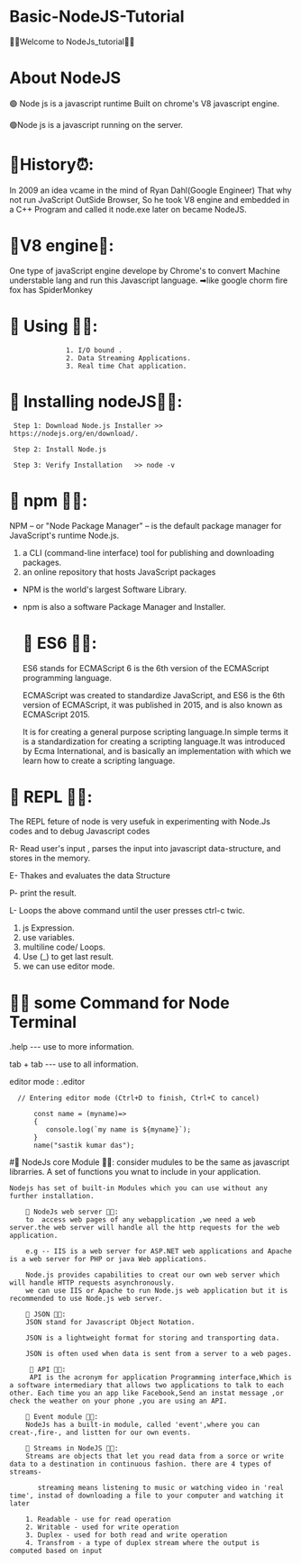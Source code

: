 # Basic-NodeJS-Tutorial
💖💖Welcome to NodeJs_tutorial💖💖

   # About NodeJS
  🟢 Node js is a javascript runtime Built on chrome's V8 javascript engine.
  
   🟢Node js is a javascript running on the server.
   
# 📌History⏰:
In 2009 an idea vcame in the mind of Ryan Dahl(Google Engineer) That why not run JvaScript OutSide Browser, So he took V8 engine and embedded in a C++ Program and called it node.exe later on became NodeJS.
    
  #  📌V8 engine📗: 
  One type of javaScript engine develope by Chrome's to convert Machine understable lang and run this Javascript language.
    ➡like google chorm fire fox has SpiderMonkey
    
  #  📌 Using 🐱‍🚀:
                  1. I/O bound .
                  2. Data Streaming Applications.
                  3. Real time Chat application.
     
   # 📌 Installing nodeJS🐱‍🚀:
     Step 1: Download Node.js Installer >> https://nodejs.org/en/download/.
     
     Step 2: Install Node.js 
     
     Step 3: Verify Installation   >> node -v
   
 #  📌 npm 🐱‍🚀: 
 NPM – or "Node Package Manager" – is the default package manager for JavaScript's runtime Node.js.
 
1. a CLI (command-line interface) tool for publishing and downloading packages.
2. an online repository that hosts JavaScript packages

* NPM is the world's largest Software Library.
* npm is also a software Package Manager and Installer.
 

  # 📌 ES6 🐱‍🚀: 
  ES6 stands for ECMAScript 6 is the 6th version of the ECMAScript programming language.

   ECMAScript was created to standardize JavaScript, and ES6 is the 6th version of ECMAScript, it was published in 2015, and is also known as ECMAScript 2015.
   
   It is for creating a general purpose scripting language.In simple terms it is a standardization for creating a scripting language.It was introduced by Ecma International, and is basically an implementation with which we learn how to create a scripting language. 

 #  📌 REPL 🐱‍🚀: 
 The REPL feture of node is very usefuk in experimenting with Node.Js codes and to debug Javascript codes
       
   R- Read user's input , parses the input into javascript data-structure, and stores in the memory.
   
   E- Thakes and evaluates the data Structure
   
   P- print the result.
   
   L- Loops the above command until the user presses ctrl-c twic.

   1. js Expression.
   2. use variables.
   3. multiline code/ Loops.
   4. Use (_) to get last result.
   5. we can use editor mode.

 #  📸🐱 some Command for Node Terminal
   .help --- use to more information.
   
   tab + tab --- use to all information.
   
   editor mode :  .editor
   
      // Entering editor mode (Ctrl+D to finish, Ctrl+C to cancel)

          const name = (myname)=>
          {
             console.log(`my name is ${myname}`);
          }
          name("sastik kumar das");
          
   #📌 NodeJs core Module 🐱‍🚀: 
   consider mudules to be the same as javascript librarries. A set of functions you wnat to include in your application.
   
    Nodejs has set of built-in Modules which you can use without any further installation.
        
        📌 NodeJs web server 🐱‍🚀:
        to  access web pages of any webapplication ,we need a web server.the web server will handle all the http requests for the web application.

        e.g -- IIS is a web server for ASP.NET web applications and Apache is a web server for PHP or java Web applications.

        Node.js provides capabilities to creat our own web server which  will handle HTTP requests asynchronously.
        we can use IIS or Apache to run Node.js web application but it is recommended to use Node.js web server.

        📌 JSON 🐱‍🚀: 
        JSON stand for Javascript Object Notation.
        
        JSON is a lightweight format for storing and transporting data.
        
        JSON is often used when data is sent from a server to a web pages.

         📌 API 🐱‍🚀: 
         API is the acronym for application Programming interface,Which is a software intermediary that allows two applications to talk to each other. Each time you an app like Facebook,Send an instat message ,or check the weather on your phone ,you are using an API.

        📌 Event module 🐱‍🚀:
        NodeJs has a built-in module, called 'event',where you can creat-,fire-, and listten for our own events.

        📌 Streams in NodeJS 🐱‍🚀:
        Streams are objects that let you read data from a sorce or write data to a destination in continuous fashion. there are 4 types of streams-
        
           streaming means listening to music or watching video in 'real time', instad of downloading a file to your computer and watching it later
           
        1. Readable - use for read operation
        2. Writable - used for write operation
        3. Duplex - used for both read and write operation
        4. Transfrom - a type of duplex stream where the output is computed based on input
